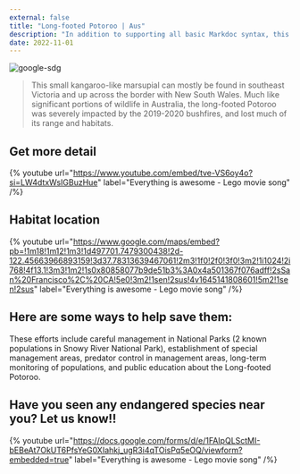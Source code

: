 ```yaml
---
external: false
title: "Long-footed Potoroo | Aus"
description: "In addition to supporting all basic Markdoc syntax, this template also supports extended markdown syntax to render custom components."
date: 2022-11-01
---
```


![google-sdg](/images/aus3.png)


>This small kangaroo-like marsupial can mostly be found in southeast Victoria and up across the border with New South Wales. Much like significant portions of wildlife in Australia, the long-footed Potoroo was severely impacted by the 2019-2020 bushfires, and lost much of its range and habitats. 

## Get more detail

{% youtube url="https://www.youtube.com/embed/tve-VS6oy4o?si=LW4dtxWsIGBuzHue" label="Everything is awesome - Lego movie song" /%}

## Habitat location

{% youtube url="https://www.google.com/maps/embed?pb=!1m18!1m12!1m3!1d497701.7479300438!2d-122.45663966893159!3d37.78313639467061!2m3!1f0!2f0!3f0!3m2!1i1024!2i768!4f13.1!3m3!1m2!1s0x80858077b9de51b3%3A0x4a501367f076adff!2sSan%20Francisco%2C%20CA!5e0!3m2!1sen!2sus!4v1645141808601!5m2!1sen!2sus" label="Everything is awesome - Lego movie song" /%}

## Here are some ways to help save them:
These efforts include careful management in National Parks (2 known populations in Snowy River National Park), establishment of special management areas, predator control in management areas, long-term monitoring of populations, and public education about the Long-footed Potoroo.



## Have you seen any endangered species near you? Let us know!!

{% youtube url="https://docs.google.com/forms/d/e/1FAIpQLSctMI-bEBeAt7OkUT6PfsYeG0XIahkj_ugR3i4qTOisPq5eOQ/viewform?embedded=true" label="Everything is awesome - Lego movie song" /%}
